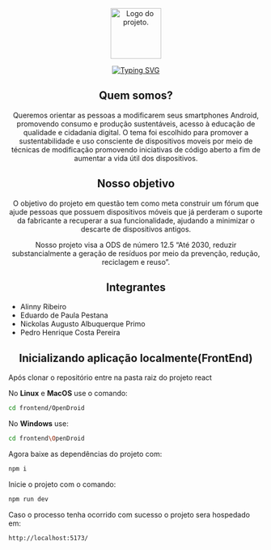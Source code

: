 <div align="center">
  <p>
	<picture>
    		<source srcset="frontend/OpenDroid/src/assets/logo.png" width="100px">
    		<img alt="Logo do projeto.">
	</picture>
  </p>
  <a href="https://git.io/typing-svg"><img src="https://readme-typing-svg.herokuapp.com?font=Fira+Code&pause=1000&color=3DA639&center=true&vCenter=true&width=435&lines=Bem+vindo+ao+projeto+OpenDroid!!!" alt="Typing SVG" /></a>
</div>
<div align="center">
	<h2>Quem somos?</h2>
	<p>Queremos orientar as pessoas a modificarem seus smartphones Android, promovendo consumo e produção sustentáveis, acesso à educação de qualidade e cidadania digital. O tema foi escolhido para promover a sustentabilidade e uso consciente de dispositivos moveis por meio de técnicas de modificação promovendo iniciativas de código aberto a fim de aumentar a vida útil dos dispositivos.</p>
  <h2>Nosso objetivo</h2>
	<p>O objetivo do projeto em questão tem como meta construir um fórum que ajude pessoas que possuem dispositivos móveis que já perderam o suporte da fabricante a recuperar a sua funcionalidade, ajudando a minimizar o descarte de dispositivos antigos.</p>
	<p>Nosso projeto visa a ODS de número 12.5 “Até 2030, reduzir substancialmente a geração de resíduos por meio da prevenção, redução, reciclagem e reuso”.</p>
</div>

<div align="center">
  <h2>Integrantes</h2>
</div>

- Alinny Ribeiro
- Eduardo de Paula Pestana
- Nickolas Augusto Albuquerque Primo
- Pedro Henrique Costa Pereira

<div align="center">
  <h2>Inicializando aplicação localmente(FrontEnd)</h2>
</div>

Após clonar o repositório entre na pasta raiz do projeto react

No __Linux__ e __MacOS__ use o comando:
```bash
cd frontend/OpenDroid
```

No __Windows__ use:
```bash
cd frontend\OpenDroid
```

Agora baixe as dependências do projeto com:
```bash
npm i
```

Inicie o projeto com o comando:
```bash
npm run dev
```

Caso o processo tenha ocorrido com sucesso o projeto sera hospedado em:
```bash
http://localhost:5173/
```






